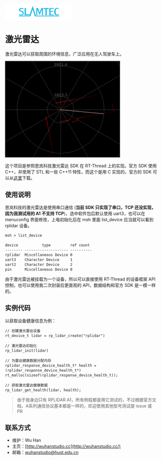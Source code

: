 ![](docs/slamtec-logo.png)

# 激光雷达

激光雷达可以获取周围的环境信息，广泛应用在无人驾驶车上。

![](docs/4k.gif)

这个项目是参照思岚科技激光雷达 SDK 在 RT-Thread 上的实现。官方 SDK 使用 C++，并使用了 STL 和一些 C++11 特性，而这个是用 C 实现的，官方的 SDK 可以从[这里](http://www.slamtec.com/cn/Support#rplidar-a-series)下载。

## 使用说明

思岚科技的激光雷达是使用串口通信 (**当前 SDK 只实现了串口，TCP 还没实现，因为我测试用的 A1 不支持 TCP**)，选中软件包后默认使用 uart3，也可以在 menuconfig 界面修改，上电初始化后在 msh 里面 list_device 应当就可以看到 rplidar 设备。

```
msh > list_device

device           type         ref count
-------- -------------------- ----------
rplidar  Miscellaneous Device 0
uart3    Character Device     1
uart2    Character Device     2
pin      Miscellaneous Device 0
```

由于激光雷达被挂载为一个设备，所以可以直接使用 RT-Thread 的设备框架 API 控制，也可以使用我二次封装后更直观的 API，数据结构和官方 SDK 是一模一样的。

## 实例代码

以获取设备健康信息为例：

```
// 创建激光雷达设备
rt_device_t lidar = rp_lidar_create("rplidar")

// 激光雷达初始化
rp_lidar_init(lidar)

// 为雷达健康数据分配内存
rplidar_response_device_health_t* health = (rplidar_response_device_health_t*) rt_malloc(sizeof(rplidar_response_device_health_t));

// 获取激光雷达健康数据
rp_lidar_get_health(lidar, health);
```

> 由于我身边只有 RPLIDAR A1，所有例程都是用它测试的，不过根据官方文档，A系列通信协议基本都是一样的，欢迎使用其他型号测试提 issue 或 PR



## 联系方式

- 维护：Wu Han
- 主页：[http://wuhanstudio.cc](http://wuhanstudio.cc/)
- 邮箱：[wuhanstudio@hust.edu.cn](mailto:wuhanstudio@hust.edu.cn)